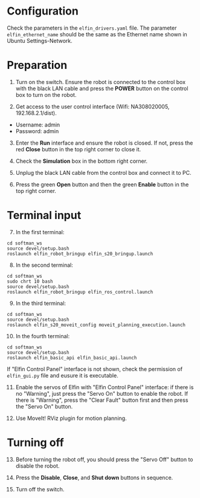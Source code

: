 # Configuration
Check the parameters in the `elfin_drivers.yaml` file. The parameter `elfin_ethernet_name` should be the same as the Ethernet name shown in Ubuntu Settings-Network.

# Preparation
1. Turn on the switch. Ensure the robot is connected to the control box with the black LAN cable and press the **POWER** button on the control box to turn on the robot.

2. Get access to the user control interface (Wifi: NA308020005, 192.168.2.1/dist).
* Username: admin
* Password: admin

3. Enter the **Run** interface and ensure the robot is closed. If not, press the red **Close** button in the top right corner to close it.

4. Check the **Simulation** box in the bottom right corner.

5. Unplug the black LAN cable from the control box and connect it to PC.

6. Press the green **Open** button and then the green **Enable** button in the top right corner.

# Terminal input

7. In the first terminal:
```
cd softman_ws
source devel/setup.bash
roslaunch elfin_robot_bringup elfin_s20_bringup.launch
```

8. In the second terminal:
```
cd softman_ws
sudo chrt 10 bash
source devel/setup.bash
roslaunch elfin_robot_bringup elfin_ros_control.launch
```

9. In the third terminal:
```
cd softman_ws
source devel/setup.bash
roslaunch elfin_s20_moveit_config moveit_planning_execution.launch
```

10. In the fourth terminal:
```
cd softman_ws
source devel/setup.bash
roslaunch elfin_basic_api elfin_basic_api.launch
```
If "Elfin Control Panel" interface is not shown, check the permission of `elfin_gui.py` file and eusure it is executable.

11. Enable the servos of Elfin with "Elfin Control Panel" interface: if there is no "Warning", just press the "Servo On" button to enable the robot. If there is "Warning", press the "Clear Fault" button first and then press the "Servo On" button.

12. Use MoveIt! RViz plugin for motion planning.

# Turning off

13. Before turning the robot off, you should press the "Servo Off" button to disable the robot.

14. Press the **Disable**, **Close**, and **Shut down** buttons in sequence.

15. Turn off the switch.